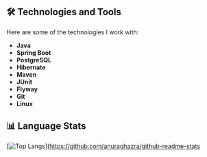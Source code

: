

## 🛠️ Technologies and Tools

Here are some of the technologies I work with:

- **Java**
- **Spring Boot**
- **PostgreSQL**
- **Hibernate**
- **Maven**
- **JUnit**
- **Flyway**
- **Git**
- **Linux**

## 📊 Language Stats

[![Top Langs](https://github-readme-stats.vercel.app/api/top-langs/?username=Kawaragi-Senju&layout=compact)](https://github.com/anuraghazra/github-readme-stats
